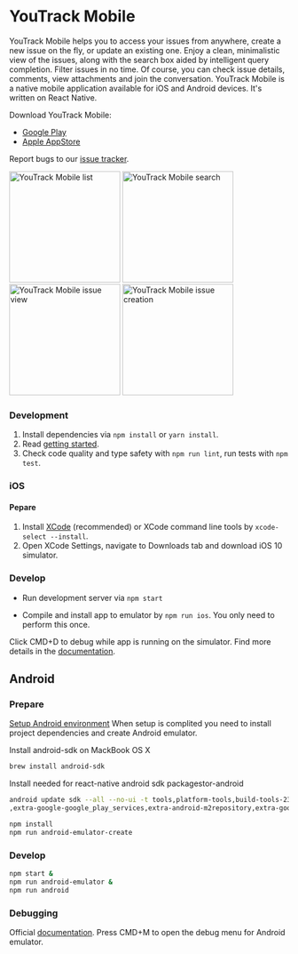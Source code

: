 
# YouTrack Mobile

YouTrack Mobile helps you to access your issues from anywhere, create a new issue on the fly, or update an existing one.
Enjoy a clean, minimalistic view of the issues, along with the search box aided by intelligent query completion. Filter issues in no time.
Of course, you can check issue details, comments, view attachments and join the conversation.
YouTrack Mobile is a native mobile application available for iOS and Android devices. It's written on React Native.

 Download YouTrack Mobile:
* [Google Play](https://play.google.com/store/apps/details?id=com.jetbrains.youtrack.mobile.app)
* [Apple AppStore](https://itunes.apple.com/us/app/youtrack/id1028024655?l=ru&ls=1&mt=8)

 Report bugs to our [issue tracker](https://youtrack.jetbrains.com/newissue?project=YTM&clearDraft=true).

<img src="https://drive.google.com/uc?export=&id=0B6BBCd1L_wXaZnlSaUphb0t6bVk" alt="YouTrack Mobile list" width="200">
<img src="https://drive.google.com/uc?export=&id=0B6BBCd1L_wXaZkdpQURabEY1SEk" alt="YouTrack Mobile search" width="200">
<img src="https://drive.google.com/uc?export=&id=0B6BBCd1L_wXaM3M5MzBXVExRUFU" alt="YouTrack Mobile issue view" width="200">
<img src="https://drive.google.com/uc?export=&id=0B6BBCd1L_wXadk8zMUVtWXZiWFU" alt="YouTrack Mobile issue creation" width="200">

### Development

1. Install dependencies via `npm install` or `yarn install`.
2. Read [getting started](https://facebook.github.io/react-native/docs/getting-started.html).
3. Check code quality and type safety with `npm run lint`, run tests with `npm test`.

### iOS

#### Pepare

1. Install [XCode](https://developer.apple.com/xcode/download/) (recommended) or XCode command line tools by `xcode-select --install`.
2. Open XCode Settings, navigate to Downloads tab and download iOS 10 simulator.

### Develop

* Run development server via `npm start`

* Compile and install app to emulator by `npm run ios`. You only need to perform this once.

Click CMD+D to debug while app is running on the simulator. Find more details in the [documentation](https://facebook.github.io/react-native/docs/debugging.html).

## Android

### Prepare
[Setup Android environment](https://facebook.github.io/react-native/docs/android-setup.html)
When setup is complited you need to install project dependencies and create Android emulator.

Install android-sdk on MackBook OS X
```sh
brew install android-sdk
```

Install needed for react-native android sdk packagestor-android
```sh
android update sdk --all --no-ui -t tools,platform-tools,build-tools-23.0.1,android-23\
,extra-google-google_play_services,extra-android-m2repository,extra-google-m2repository,extra-android-support
```

```sh
npm install
npm run android-emulator-create
```


### Develop

```sh
npm start &
npm run android-emulator &
npm run android
```

### Debugging

Official [documentation](https://facebook.github.io/react-native/docs/debugging.html). Press CMD+M to open the debug menu for Android emulator.
